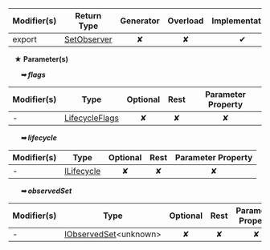 | Modifier(s)                            | Return Type                    | Generator                        | Overload                         | Implementation                        |
|----------------------------------------|--------------------------------|:--------------------------------:|:--------------------------------:|:-------------------------------------:|
| export | [SetObserver](/runtime/observation/interface/set-observer/setobserver.md) | ✘ | ✘  | ✔ |

&nbsp;&nbsp; **&#9733; Parameter(s)**

&nbsp;&nbsp;&nbsp;&nbsp;&nbsp; _**&#10149; flags**_

| Modifier(s)                              | Type                        | Optional                           | Rest                          | Parameter Property                          |
|------------------------------------------|-----------------------------|:----------------------------------:|:-----------------------------:|:-------------------------------------------:|
| - | [LifecycleFlags](/runtime/enum/flags/lifecycleflags.md) | ✘  | ✘ | ✘ |

&nbsp;&nbsp;&nbsp;&nbsp;&nbsp; _**&#10149; lifecycle**_

| Modifier(s)                              | Type                        | Optional                           | Rest                          | Parameter Property                          |
|------------------------------------------|-----------------------------|:----------------------------------:|:-----------------------------:|:-------------------------------------------:|
| - | [ILifecycle](/runtime/interface/lifecycle/ilifecycle.md) | ✘  | ✘ | ✘ |

&nbsp;&nbsp;&nbsp;&nbsp;&nbsp; _**&#10149; observedSet**_

| Modifier(s)                              | Type                        | Optional                           | Rest                          | Parameter Property                          |
|------------------------------------------|-----------------------------|:----------------------------------:|:-----------------------------:|:-------------------------------------------:|
| - | [IObservedSet](/runtime/interface/observation/iobservedset.md)&lt;unknown&gt; | ✘  | ✘ | ✘ |